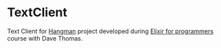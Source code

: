 # TextClient

Text Client for [Hangman](https://github.com/belgoros/hangman) project developed during [Elixir for programmers](https://codestool.coding-gnome.com/courses/elixir-for-programmers) course with Dave Thomas.
